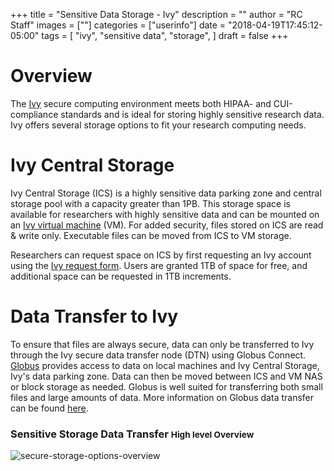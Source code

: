 +++
title = "Sensitive Data Storage - Ivy"
description = ""
author = "RC Staff"
images = [""]
categories = ["userinfo"]
date = "2018-04-19T17:45:12-05:00"
tags = [
    "ivy", 
    "sensitive data",
    "storage",
]
draft = false
+++

# Overview
The [Ivy](/userinfo/ivy/overview) secure computing environment meets both HIPAA- and CUI-compliance standards and is ideal for storing highly sensitive research data. Ivy offers several storage options to fit your research computing needs.

# Ivy Central Storage
Ivy Central Storage (ICS) is a highly sensitive data parking zone and central storage pool with a capacity greater than 1PB. This storage space is available for researchers with highly sensitive data and can be mounted on an [Ivy virtual machine](/userinfo/ivy/overview#virtual-machines) (VM). For added security, files stored on ICS are read & write only. Executable files can be moved from ICS to VM storage.

Researchers can request space on ICS by first requesting an Ivy account using the <a href="https://services.rc.virginia.edu/ivyvm" target="_blank">Ivy request form</a>. Users are granted 1TB of space for free, and additional space can be requested in 1TB increments.


# Data Transfer to Ivy

To ensure that files are always secure, data can only be transferred to Ivy through the Ivy secure data transfer node (DTN) using Globus Connect. <a href="https://www.globus.org/" target="_blank">Globus</a> provides access to data on local machines and Ivy Central Storage, Ivy's data parking zone. Data can then be moved between ICS and VM NAS or block storage as needed. Globus is well suited for transferring both small files and large amounts of data. More information on Globus data transfer can be found [here](/userinfo/data-transfer).

<h3>
  Sensitive Storage Data Transfer
  <small class="text-muted">High level Overview</small>
</h3>
<img src="https://s3.amazonaws.com/uvasom-assets/imgs/somrc-storage-secure-apr2018.png" alt="secure-storage-options-overview">
